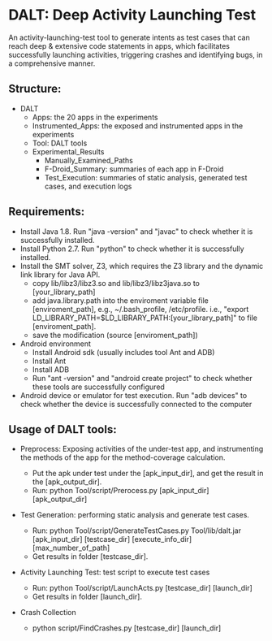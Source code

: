 # DALT: Deep Activity Launching Test 
An activity-launching-test tool to generate intents as test cases that can reach deep
& extensive code statements in apps, which facilitates successfully launching activities, triggering crashes and identifying bugs, in a comprehensive manner.

## Structure:
- DALT
  - Apps: the 20 apps in the experiments
  - Instrumented_Apps: the exposed and instrumented apps in the experiments
  - Tool: DALT tools 
  - Experimental_Results
    - Manually_Examined_Paths
    - F-Droid_Summary: summaries of each app in F-Droid
    - Test_Execution: summaries of static analysis, generated test cases, and  execution logs
  
## Requirements:
* Install Java 1.8. Run "java -version" and "javac" to check whether it is successfully installed.
* Install Python 2.7. Run "python" to check whether it is successfully installed.
* Install the SMT solver, Z3, which requires the Z3 library and the dynamic link library for Java API.  
  * copy lib/libz3/libz3.so and lib/libz3/libz3java.so to [your\_library\_path]
  * add java.library.path into the enviroment variable file [enviroment_path], e.g., ~/.bash_profile, /etc/profile.
	   i.e., "export LD\_LIBRARY\_PATH=$LD\_LIBRARY\_PATH:[your\_library\_path]" to file [enviroment\_path].
  * save the modification (source [enviroment\_path])
* Android environment
  * Install Android sdk (usually includes tool Ant and ADB)
  * Install Ant
  * Install ADB
  * Run "ant -version" and "android create project" to check whether these tools are successfully configured
* Android device or emulator for test execution. Run "adb devices" to check whether the device is successfully connected to the computer 

## Usage of DALT tools:

* Preprocess: Exposing activities of the under-test app, and instrumenting the methods of the app for the method-coverage calculation.
  * Put the apk under test under the [apk_input_dir], and get the result in the [apk_output_dir].  
  * Run: python Tool/script/Prerocess.py [apk_input_dir] [apk_output_dir]  

* Test Generation: performing static analysis and generate test cases.
  * Run: python Tool/script/GenerateTestCases.py Tool/lib/dalt.jar [apk_input_dir] [testcase_dir] [execute_info_dir] [max_number_of_path]  
  * Get results in folder [testcase_dir].

* Activity Launching Test: test script to execute test cases
  * Run: python Tool/script/LaunchActs.py [testcase_dir]  [launch_dir] 
  * Get results in folder [launch_dir].

* Crash Collection 
  * python script/FindCrashes.py [testcase_dir]  [launch_dir]    

